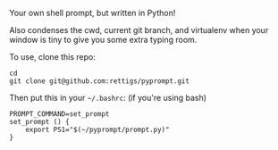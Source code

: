 Your own shell prompt, but written in Python!

Also condenses the cwd, current git branch, and virtualenv when your window is tiny to give you some extra typing room.

To use, clone this repo:
```
cd
git clone git@github.com:rettigs/pyprompt.git
```
Then put this in your `~/.bashrc`: (if you're using bash)
```
PROMPT_COMMAND=set_prompt
set_prompt () {
    export PS1="$(~/pyprompt/prompt.py)"
}
```
